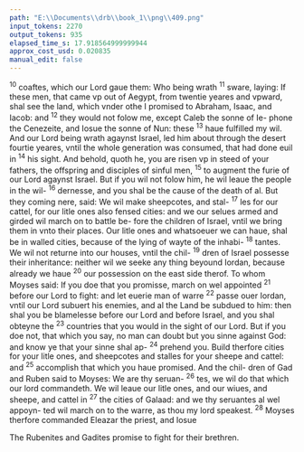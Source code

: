 ```yaml
---
path: "E:\\Documents\\drb\\book_1\\png\\409.png"
input_tokens: 2270
output_tokens: 935
elapsed_time_s: 17.918564999999944
approx_cost_usd: 0.020835
manual_edit: false
---
```

<sup>10</sup> coaftes, which our Lord gaue them: Who being wrath
<sup>11</sup> sware, laying: If these men, that came vp out of Aegypt,
from twentie yeares and vpward, shal see the land, which
vnder othe I promised to Abraham, Isaac, and Iacob: and
<sup>12</sup> they would not folow me, except Caleb the sonne of Ie-
phone the Cenezeite, and Iosue the sonne of Nun: these
<sup>13</sup> haue fulfilled my wil. And our Lord being wrath agaynst
Israel, led him about through the desert fourtie yeares, vntil
the whole generation was consumed, that had done euil in
<sup>14</sup> his sight. And behold, quoth he, you are risen vp in steed
of your fathers, the offspring and disciples of sinful men,
<sup>15</sup> to augment the furie of our Lord agaynst Israel. But if
you wil not folow him, he wil leaue the people in the wil-
<sup>16</sup> dernesse, and you shal be the cause of the death of al. But
they coming nere, said: We wil make sheepcotes, and stal-
<sup>17</sup> les for our cattel, for our litle ones also fensed cities: and
we our selues armed and girded wil march on to battle be-
fore the children of Israel, vntil we bring them in vnto their
places. Our litle ones and whatsoeuer we can haue, shal be
in walled cities, because of the lying of wayte of the inhabi-
<sup>18</sup> tantes. We wil not returne into our houses, vntil the chil-
<sup>19</sup> dren of Israel possesse their inheritance: neither wil we
seeke any thing beyound Iordan, because already we haue
<sup>20</sup> our possession on the east side therof. To whom Moyses
said: If you doe that you promisse, march on wel appointed
<sup>21</sup> before our Lord to fight: and let euerie man of warre
<sup>22</sup> passe ouer Iordan, vntil our Lord subuert his enemies, and
al the Land be subdued to him: then shal you be blamelesse
before our Lord and before Israel, and you shal obteyne the
<sup>23</sup> countries that you would in the sight of our Lord. But
if you doe not, that which you say, no man can doubt but
you sinne against God: and know ye that your sinne shal ap-
<sup>24</sup> prehend you. Build therfore cities for your litle ones,
and sheepcotes and stalles for your sheepe and cattel: and
<sup>25</sup> accomplish that which you haue promised. And the chil-
dren of Gad and Ruben said to Moyses: We are thy seruan-
<sup>26</sup> tes, we wil do that which our lord commandeth. We wil
leaue our litle ones, and our wiues, and sheepe, and cattel in
<sup>27</sup> the cities of Galaad: and we thy seruantes al wel appoyn-
ted wil march on to the warre, as thou my lord speakest.
<sup>28</sup> Moyses therfore commanded Eleazar the priest, and Iosue

[^1]: Num. 14.

[^2]: Num. 14.

[^3]: Num. 14.

[^4]: Num. 14.

<aside>The Rubenites and Gadites promise to fight for their brethren.</aside>